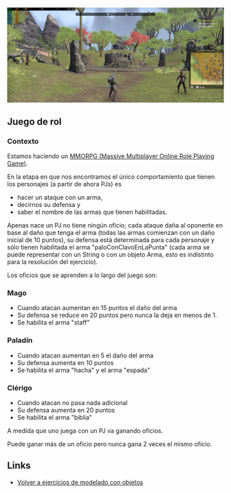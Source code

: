 ![mmorpg](/images/mmorpg.png)

## Juego de rol

### Contexto

Estamos haciendo un [MMORPG (Massive Multiplayer Online Role Playing Game)](http://en.wikipedia.org/wiki/Massively_multiplayer_online_role-playing_game).

En la etapa en que nos encontramos el único comportamiento que tienen los personajes (a partir de ahora PJs) es

- hacer un ataque con un arma,
- decirnos su defensa y
- saber el nombre de las armas que tienen habilitadas.

Apenas nace un PJ no tiene ningún oficio; cada ataque daña al oponente en base al daño que tenga el arma (todas las armas comienzan con un daño inicial de 10 puntos), su defensa está determinada para cada personaje y sólo tienen habilitada el arma "paloConClavoEnLaPunta" (cada arma se puede representar con un String o con un objeto Arma, esto es indistinto para la resolución del ejercicio).

Los oficios que se aprenden a lo largo del juego son:

### Mago

- Cuando atacan aumentan en 15 puntos el daño del arma
- Su defensa se reduce en 20 puntos pero nunca la deja en menos de 1.
- Se habilita el arma "staff"

### Paladín

- Cuando atacan aumentan en 5 el daño del arma
- Su defensa aumenta en 10 puntos
- Se habilita el arma "hacha" y el arma "espada"

### Clérigo

- Cuando atacan no pasa nada adicional
- Su defensa aumenta en 20 puntos
- Se habilita el arma "biblia"

A medida que uno juega con un PJ va ganando oficios.

Puede ganar más de un oficio pero nunca gana 2 veces el mismo oficio.

## Links

- [Volver a ejercicios de modelado con objetos](index.md)
